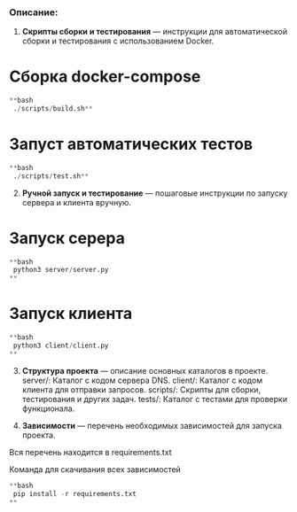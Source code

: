 ### Описание:
1. **Скрипты сборки и тестирования** — инструкции для автоматической сборки и тестирования с использованием Docker.
# Сборка docker-compose

```python
**bash
 ./scripts/build.sh**
```
# Запуст автоматических тестов

```python
**bash
 ./scripts/test.sh**
```


2. **Ручной запуск и тестирование** — пошаговые инструкции по запуску сервера и клиента вручную.
# Запуск серера

```python
**bash
 python3 server/server.py
**
```
# Запуск клиента

```python
**bash
 python3 client/client.py
**
```

3. **Структура проекта** — описание основных каталогов в проекте.
server/: Каталог с кодом сервера DNS.
client/: Каталог с кодом клиента для отправки запросов.
scripts/: Скрипты для сборки, тестирования и других задач.
tests/: Каталог с тестами для проверки функционала.

4. **Зависимости** — перечень необходимых зависимостей для запуска проекта.

Вся перечень находится в requirements.txt

Команда для скачивания всех зависимостей

```python
**bash
 pip install -r requirements.txt
**
```